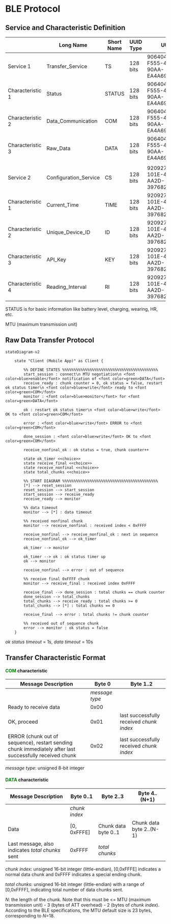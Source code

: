 # BLE Protocol

## Service and Characteristic Definition

|                  | Long Name             | Short Name | UUID Type | UUID                                 | Value Length   | Length Characteristic | Characteristic Properties | Characteristic  GATT Events |
|------------------|-----------------------|------------|-----------|--------------------------------------|----------------|-----------------------|---------------------------|-----------------------------|
| Service 1        | Transfer_Service      | TS         | 128 bits  | 906404A1-F555-48F5-90AA-EA4A691B82DB |                |                       |                           |                             |
| Characteristic 1 | Status                | STATUS     | 128 bits  | 906404A2-F555-48F5-90AA-EA4A691B82DB | (<=20)         | Constant              | Notify                    | Attribute write             |
| Characteristic 2 | Data_Communication    | COM        | 128 bits  | 906404A3-F555-48F5-90AA-EA4A691B82DB | 3              | Variable              | Write w/o resp            | Attribute write             |
| Characteristic 3 | Raw_Data              | DATA       | 128 bits  | 906404A4-F555-48F5-90AA-EA4A691B82DB | MTU-3 (<=247>) | Variable              | Notify                    | Attribute write             |
|                  |                       |            |           |                                      |                |                       |                           |                             |
| Service 2        | Configuration_Service | CS         | 128 bits  | 920927B1-101E-442C-AA2D-3976829777BA |                |                       |                           |                             |
| Characteristic 1 | Current_Time          | TIME       | 128 bits  | 920927B2-101E-442C-AA2D-3976829777BA | 10 (4?)        | Constant              | Read, Write w/o resp      | Attribute write             |
| Characteristic 2 | Unique_Device_ID      | ID         | 128 bits  | 920927B3-101E-442C-AA2D-3976829777BA | 4              | Constant              | Read                      |                             |
| Characteristic 3 | API_Key               | KEY        | 128 bits  | 920927B4-101E-442C-AA2D-3976829777BA | 44             | Constant              | Read, Write w/o resp      | Attribute write             |
| Characteristic 4 | Reading_Interval      | RI         | 128 bits  | 920927B5-101E-442C-AA2D-3976829777BA | 10 (2?)        | Constant              | Read, Write w/o resp      | Attribute write             |

STATUS is for basic information like battery level, charging, wearing, HR, etc.

MTU (maximum transmission unit)

## Raw Data Transfer Protocol
```mermaid
stateDiagram-v2

    state "Client (Mobile App)" as Client {

        %% DEFINE STATES %%%%%%%%%%%%%%%%%%%%%%%%%%%%%%%%%%%%%%%%%%
        start_session : connect\n MTU negotiation\n <font color=blue>enable</font> notification of <font color=green>DATA</font>
        receive_ready : chunk counter = 0, ok status = false, restart ok status timer\n <font color=blue>write</font> ready to <font color=green>COM</font>
        monitor : <font color=blue>monitor</font> for <font color=green>DATA</font>
        
        ok : restart ok status timer\n <font color=blue>write</font> OK to <font color=green>COM</font>

        error : <font color=blue>write</font> ERROR to <font color=green>COM</font>
        
        done_session : <font color=blue>write</font> OK to <font color=green>COM</font>

        receive_nonfinal_ok : ok status = true, chunk counter++

        state ok_timer <<choice>>
        state receive_final <<choice>>
        state receive_nonfinal <<choice>>
        state total_chunks <<choice>>
        
        %% START DIAGRAM %%%%%%%%%%%%%%%%%%%%%%%%%%%%%%%%%%%%%%%%%%
        [*] --> reset_session
        reset_session --> start_session
        start_session --> receive_ready
        receive_ready --> monitor

        %% data timeout
        monitor --> [*] : data timeout

        %% received nonfinal chunk
        monitor --> receive_nonfinal : received index < 0xFFFF        

        receive_nonfinal --> receive_nonfinal_ok : next in sequence
        receive_nonfinal_ok --> ok_timer
        
        ok_timer --> monitor
        
        ok_timer --> ok : ok status timer up
        ok --> monitor

        receive_nonfinal --> error : out of sequence
        
        %% receive final 0xFFFF chunk
        monitor --> receive_final : received index 0xFFFF        

        receive_final --> done_session : total chunks == chunk counter
        done_session --> total_chunks
        total_chunks --> receive_ready : total chunks >= 0
        total_chunks --> [*] : total chunks == 0
        
        receive_final --> error : total chunks != chunk counter

        %% received out of sequence chunk
        error --> monitor : ok status = false
    } 
```
*ok status timeout* = 1s, *data timeout* = 10s


## Transfer Characteristic Format

#### <font color=green>COM</font> characteristic
| Message Description                                                                                     | Byte 0         | Byte 1..2                                |
|---------------------------------------------------------------------------------------------------------|----------------|------------------------------------------|
|                                                                                                         | *message type* |                                          |
| Ready to receive data                                                                                   | 0x00           |                                          |
| OK, proceed                                                                                             | 0x01           | last successfully received *chunk index* |
| ERROR (chunk out of sequence), restart sending chunk immediately after last successfully received chunk | 0x02           | last successfully received *chunk index* |

*message type*: unsigned 8-bit integer

#### <font color=green>DATA</font> characteristic
| Message Description                              | Byte 0..1      | Byte 2..3            | Byte 4..(N+1)            |
|--------------------------------------------------|----------------|----------------------|--------------------------|
|                                                  | *chunk index*  |                      |                          |
| Data                                             | [0, 0xFFFE]    | Chunk data byte 0..1 | Chunk data byte 2..(N-1) |
| Last message, also indicates *total chunks* sent | 0xFFFF         | *total chunks*       |                          |

*chunk index*: unsigned 16-bit integer (little-endian), [0,0xFFFE] indicates a normal data chunk and 0xFFFF indicates a special ending chunk.

*total chunks*: unsigned 16-bit integer (little-endian) with a range of [0,0xFFFF], indicating total number of data chunks sent.

*N*: the length of the chunk. Note that this must be <= MTU (maximum transmission unit) - 3 (bytes of ATT overhead) - 2 (bytes of *chunk index*). According to the BLE specifications, the MTU default size is 23 bytes, corresponding to *N*=18.
